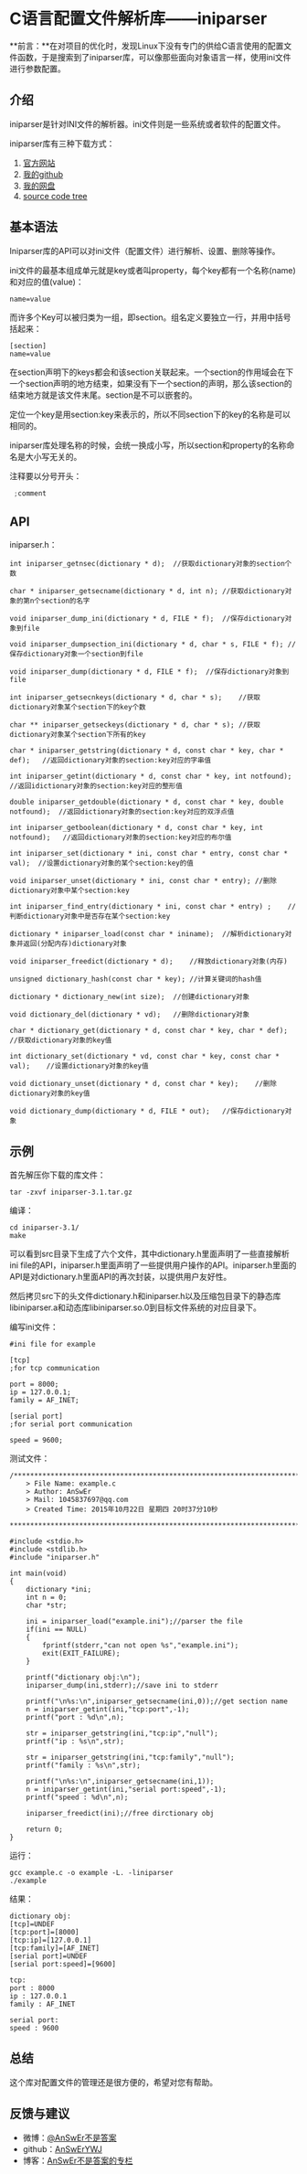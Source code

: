 # C语言配置文件解析库——iniparser
**前言：**在对项目的优化时，发现Linux下没有专门的供给C语言使用的配置文件函数，于是搜索到了iniparser库，可以像那些面向对象语言一样，使用ini文件进行参数配置。

## 介绍
iniparser是针对INI文件的解析器。ini文件则是一些系统或者软件的配置文件。

iniparser库有三种下载方式：
1. [官方网站](http://ndevilla.free.fr/iniparser)
2. [我的github](https://github.com/AnSwErYWJ/Iniparser/blob/master/iniparser-3.1.tar.gz)
3. [我的网盘](http://pan.baidu.com/s/1jGEn86U)
4. [source code tree](https://github.com/ndevilla/iniparser)

## 基本语法
Iniparser库的API可以对ini文件（配置文件）进行解析、设置、删除等操作。

ini文件的最基本组成单元就是key或者叫property，每个key都有一个名称(name)和对应的值(value)：
```
name=value 
```

而许多个Key可以被归类为一组，即section。组名定义要独立一行，并用中括号括起来：
```
[section]
name=value
```

在section声明下的keys都会和该section关联起来。一个section的作用域会在下一个section声明的地方结束，如果没有下一个section的声明，那么该section的结束地方就是该文件末尾。section是不可以嵌套的。

定位一个key是用section:key来表示的，所以不同section下的key的名称是可以相同的。

iniparser库处理名称的时候，会统一换成小写，所以section和property的名称命名是大小写无关的。

注释要以分号开头：
```C
 ;comment
```

## API
iniparser.h：
```
int iniparser_getnsec(dictionary * d);	//获取dictionary对象的section个数

char * iniparser_getsecname(dictionary * d, int n);	//获取dictionary对象的第n个section的名字

void iniparser_dump_ini(dictionary * d, FILE * f);	//保存dictionary对象到file

void iniparser_dumpsection_ini(dictionary * d, char * s, FILE * f);	//保存dictionary对象一个section到file

void iniparser_dump(dictionary * d, FILE * f);	//保存dictionary对象到file

int iniparser_getsecnkeys(dictionary * d, char * s);	//获取dictionary对象某个section下的key个数

char ** iniparser_getseckeys(dictionary * d, char * s);	//获取dictionary对象某个section下所有的key

char * iniparser_getstring(dictionary * d, const char * key, char * def);	//返回dictionary对象的section:key对应的字串值

int iniparser_getint(dictionary * d, const char * key, int notfound);	//返回idictionary对象的section:key对应的整形值

double iniparser_getdouble(dictionary * d, const char * key, double notfound);	//返回dictionary对象的section:key对应的双浮点值

int iniparser_getboolean(dictionary * d, const char * key, int notfound);	//返回dictionary对象的section:key对应的布尔值

int iniparser_set(dictionary * ini, const char * entry, const char * val);	//设置dictionary对象的某个section:key的值

void iniparser_unset(dictionary * ini, const char * entry);	//删除dictionary对象中某个section:key

int iniparser_find_entry(dictionary * ini, const char * entry) ;	//判断dictionary对象中是否存在某个section:key

dictionary * iniparser_load(const char * ininame);	//解析dictionary对象并返回(分配内存)dictionary对象

void iniparser_freedict(dictionary * d);	//释放dictionary对象(内存)

unsigned dictionary_hash(const char * key);	//计算关键词的hash值

dictionary * dictionary_new(int size);	//创建dictionary对象

void dictionary_del(dictionary * vd);	//删除dictionary对象

char * dictionary_get(dictionary * d, const char * key, char * def);	//获取dictionary对象的key值

int dictionary_set(dictionary * vd, const char * key, const char * val);	//设置dictionary对象的key值

void dictionary_unset(dictionary * d, const char * key);	//删除dictionary对象的key值

void dictionary_dump(dictionary * d, FILE * out);	//保存dictionary对象
```

## 示例

首先解压你下载的库文件：
```
tar -zxvf iniparser-3.1.tar.gz
```

编译：
```
cd iniparser-3.1/
make
```

可以看到src目录下生成了六个文件，其中dictionary.h里面声明了一些直接解析ini file的API，iniparser.h里面声明了一些提供用户操作的API。iniparser.h里面的API是对dictionary.h里面API的再次封装，以提供用户友好性。

然后拷贝src下的头文件dictionary.h和iniparser.h以及压缩包目录下的静态库libiniparser.a和动态库libiniparser.so.0到目标文件系统的对应目录下。

编写ini文件：
```
#ini file for example

[tcp]
;for tcp communication

port = 8000;
ip = 127.0.0.1;
family = AF_INET;

[serial port]
;for serial port communication

speed = 9600;
```

测试文件：
```
/*************************************************************************
	> File Name: example.c
	> Author: AnSwEr
	> Mail: 1045837697@qq.com
	> Created Time: 2015年10月22日 星期四 20时37分10秒
 ************************************************************************/

#include <stdio.h>
#include <stdlib.h>
#include "iniparser.h"

int main(void)
{
    dictionary *ini;
    int n = 0;
    char *str;

    ini = iniparser_load("example.ini");//parser the file
    if(ini == NULL)
    {
        fprintf(stderr,"can not open %s","example.ini");
        exit(EXIT_FAILURE);
    }

    printf("dictionary obj:\n");
    iniparser_dump(ini,stderr);//save ini to stderr

    printf("\n%s:\n",iniparser_getsecname(ini,0));//get section name
    n = iniparser_getint(ini,"tcp:port",-1);
    printf("port : %d\n",n);

    str = iniparser_getstring(ini,"tcp:ip","null");
    printf("ip : %s\n",str);

    str = iniparser_getstring(ini,"tcp:family","null");
    printf("family : %s\n",str);

    printf("\n%s:\n",iniparser_getsecname(ini,1));
    n = iniparser_getint(ini,"serial port:speed",-1);
    printf("speed : %d\n",n);

    iniparser_freedict(ini);//free dirctionary obj

    return 0;
}
```

运行：
```
gcc example.c -o example -L. -liniparser
./example
```

结果：
```
dictionary obj:
[tcp]=UNDEF
[tcp:port]=[8000]
[tcp:ip]=[127.0.0.1]
[tcp:family]=[AF_INET]
[serial port]=UNDEF
[serial port:speed]=[9600]

tcp:
port : 8000
ip : 127.0.0.1
family : AF_INET

serial port:
speed : 9600

```

## 总结
这个库对配置文件的管理还是很方便的，希望对您有帮助。


## 反馈与建议
- 微博：[@AnSwEr不是答案](http://weibo.com/1783591593)
- github：[AnSwErYWJ](https://github.com/AnSwErYWJ)
- 博客：[AnSwEr不是答案的专栏](http://blog.csdn.net/u011192270)




